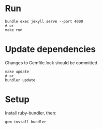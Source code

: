 # Run

```
bundle exec jekyll serve --port 4000
# or
make run
```

# Update dependencies

Changes to Gemfile.lock should be committed.

```
make update
# or
bundler update
```

# Setup

Install ruby-bundler, then:

```
gem install bundler
```
